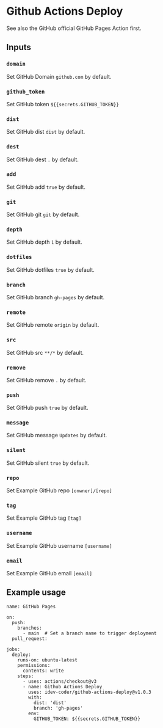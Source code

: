# Github Actions Deploy

 See also the GitHub official GitHub Pages Action first.

## Inputs

### `domain`

Set GitHub Domain `github.com` by default.

### `github_token`

Set GitHub token `${{secrets.GITHUB_TOKEN}}`

### `dist`

Set GitHub dist `dist` by default.

### `dest`

Set GitHub dest `.` by default.

### `add`

Set GitHub add `true` by default.

### `git`

Set GitHub git `git` by default.

### `depth`

Set GitHub depth `1` by default.

### `dotfiles`

Set GitHub dotfiles `true` by default.

### `branch`

Set GitHub branch `gh-pages` by default.

### `remote`

Set GitHub remote `origin` by default.

### `src`

Set GitHub src `**/*` by default.

### `remove`

Set GitHub remove `.` by default.

### `push`

Set GitHub push `true` by default.

### `message`

Set GitHub message `Updates` by default.

### `silent`

Set GitHub silent `true` by default.

### `repo`

Set Example GitHub repo `[onwner]/[repo]`

### `tag`
Set Example GitHub tag `[tag]`

### `username`
Set Example GitHub username `[username]`

### `email`
Set Example GitHub email `[email]`

## Example usage

```
name: GitHub Pages

on:
  push:
    branches:
      - main  # Set a branch name to trigger deployment
  pull_request:

jobs:
  deploy:
    runs-on: ubuntu-latest
    permissions:
      contents: write
    steps:
      - uses: actions/checkout@v3
      - name: Github Actions Deploy
        uses: idev-coder/github-actions-deploy@v1.0.3
        with:
          dist: 'dist'
          branch: 'gh-pages'
        env:
          GITHUB_TOKEN: ${{secrets.GITHUB_TOKEN}}

```